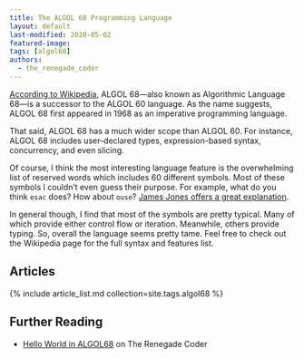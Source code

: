 ```yaml
---
title: The ALGOL 68 Programming Language
layout: default
last-modified: 2020-05-02
featured-image:
tags: [algol68]
authors:
  - the_renegade_coder
---
```


[According to Wikipedia][1], ALGOL 68—also known as Algorithmic Language 68—is a 
successor to the ALGOL 60 language. As the name suggests, ALGOL 68 first appeared 
in 1968 as an imperative programming language.

That said, ALGOL 68 has a much wider scope than ALGOL 60. For instance, ALGOL 68 
includes user-declared types, expression-based syntax, concurrency, and even slicing.

Of course, I think the most interesting language feature is the overwhelming list of 
reserved words which includes 60 different symbols. Most of these symbols I couldn’t 
even guess their purpose. For example, what do you think `esac` does? How about 
`ouse`? [James Jones offers a great explanation][2].

In general though, I find that most of the symbols are pretty typical. Many of which 
provide either control flow or iteration. Meanwhile, others provide typing. So, 
overall the language seems pretty tame. Feel free to check out the Wikipedia page 
for the full syntax and features list.

## Articles

{% include article_list.md collection=site.tags.algol68 %}

## Further Reading

- [Hello World in ALGOL68][3] on The Renegade Coder

[1]: https://en.wikipedia.org/wiki/ALGOL_68  
[2]: https://therenegadecoder.com/code/hello-world-in-algol-68/#comment-327  
[3]: https://therenegadecoder.com/code/hello-world-in-algol-68/
